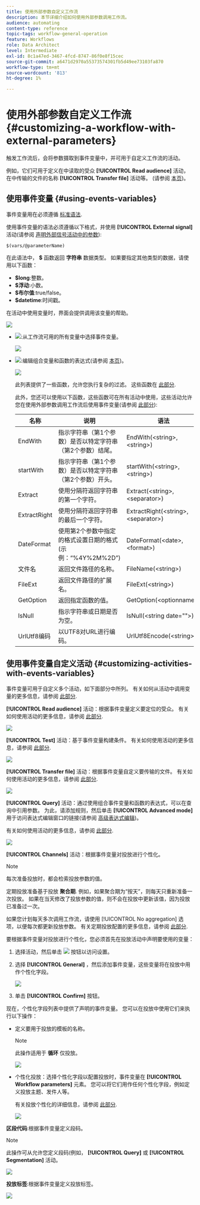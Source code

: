 ```yaml
---
title: 使用外部参数自定义工作流
description: 本节详细介绍如何使用外部参数调用工作流。
audience: automating
content-type: reference
topic-tags: workflow-general-operation
feature: Workflows
role: Data Architect
level: Intermediate
exl-id: 8c1a47ed-3467-4fcd-8747-86f0e8f15cec
source-git-commit: a6471d2970a55373574301fb5d49ee73103fa870
workflow-type: tm+mt
source-wordcount: '813'
ht-degree: 1%

---
```


# 使用外部参数自定义工作流 {#customizing-a-workflow-with-external-parameters}

触发工作流后，会将参数摄取到事件变量中，并可用于自定义工作流的活动。

例如，它们可用于定义在中读取的受众 **[!UICONTROL Read audience]** 活动，在中传输的文件的名称 **[!UICONTROL Transfer file]** 活动等。 (请参阅 [本页](../../automating/using/customizing-workflow-external-parameters.md))。

## 使用事件变量 {#using-events-variables}

事件变量用在必须遵循 [标准语法](../../automating/using/advanced-expression-editing.md#standard-syntax).

使用事件变量的语法必须遵循以下格式，并使用 **[!UICONTROL External signal]** 活动(请参阅 [声明外部信号活动中的参数](../../automating/using/declaring-parameters-external-signal.md)):

```
$(vars/@parameterName)
```

在此语法中， **$** 函数返回 **字符串** 数据类型。 如果要指定其他类型的数据，请使用以下函数：

* **$long**:整数。
* **$浮动**:小数。
* **$布尔值**:true/false。
* **$datetime**:时间戳。

在活动中使用变量时，界面会提供调用该变量的帮助。

![](assets/extsignal_callparameter.png)

* ![](assets/extsignal_picker.png):从工作流可用的所有变量中选择事件变量。

   ![](assets/wkf_test_activity_variables.png)

* ![](assets/extsignal_expression_editor.png):编辑组合变量和函数的表达式(请参阅 [本页](../../automating/using/advanced-expression-editing.md))。

   ![](assets/wkf_test_activity_variables_expression.png)

   此列表提供了一些函数，允许您执行复杂的过滤。 这些函数在 [此部分](../../automating/using/list-of-functions.md).

   此外，您还可以使用以下函数，这些函数可在所有活动中使用，这些活动允许您在使用外部参数调用工作流后使用事件变量(请参阅 [此部分](../../automating/using/customizing-workflow-external-parameters.md#customizing-activities-with-events-variables)):

   | 名称 | 说明 | 语法 |
   | ---------|----------|---------|
   | EndWith | 指示字符串（第1个参数）是否以特定字符串（第2个参数）结尾。 | EndWith(&lt;string>,&lt;string>) |
   | startWith | 指示字符串（第1个参数）是否以特定字符串（第2个参数）开头。 | startWith(&lt;string>,&lt;string>) |
   | Extract | 使用分隔符返回字符串的第一个字符。 | Extract(&lt;string>,&lt;separator>) |
   | ExtractRight | 使用分隔符返回字符串的最后一个字符。 | ExtractRight(&lt;string>,&lt;separator>) |
   | DateFormat | 使用第2个参数中指定的格式设置日期的格式(示例：“%4Y%2M%2D”) | DateFormat(&lt;date>,&lt;format>) |
   | 文件名 | 返回文件路径的名称。 | FileName(&lt;string>) |
   | FileExt | 返回文件路径的扩展名。 | FileExt(&lt;string>) |
   | GetOption | 返回指定函数的值。 | GetOption(&lt;optionname>) |
   | IsNull | 指示字符串或日期是否为空。 | IsNull(&lt;string date=&quot;&quot;>) |
   | UrlUtf8编码 | 以UTF8对URL进行编码。 | UrlUtf8Encode(&lt;string>) |

## 使用事件变量自定义活动 {#customizing-activities-with-events-variables}

事件变量可用于自定义多个活动，如下面部分中所列。 有关如何从活动中调用变量的更多信息，请参阅 [此部分](../../automating/using/customizing-workflow-external-parameters.md#using-events-variables).

**[!UICONTROL Read audience]** 活动：根据事件变量定义要定位的受众。 有关如何使用活动的更多信息，请参阅 [此部分](../../automating/using/read-audience.md).

![](assets/extsignal_activities_audience.png)

**[!UICONTROL Test]** 活动：基于事件变量构建条件。 有关如何使用活动的更多信息，请参阅 [此部分](../../automating/using/test.md).

![](assets/extsignal_activities_test.png)

**[!UICONTROL Transfer file]** 活动：根据事件变量自定义要传输的文件。 有关如何使用活动的更多信息，请参阅 [此部分](../../automating/using/transfer-file.md).

![](assets/extsignal_activities_transfer.png)

**[!UICONTROL Query]** 活动：通过使用组合事件变量和函数的表达式，可以在查询中引用参数。 为此，请添加规则，然后单击 **[!UICONTROL Advanced mode]** 用于访问表达式编辑窗口的链接(请参阅 [高级表达式编辑](../../automating/using/advanced-expression-editing.md))。

有关如何使用活动的更多信息，请参阅 [此部分](../../automating/using/query.md).

![](assets/extsignal_activities_query.png)

**[!UICONTROL Channels]** 活动：根据事件变量对投放进行个性化。

>[!NOTE]
>
>每次准备投放时，都会检索投放参数的值。
>
>定期投放准备基于投放 **聚合期**. 例如，如果聚合期为“按天”，则每天只重新准备一次投放。 如果在当天修改了投放参数的值，则不会在投放中更新该值，因为投放已准备过一次。
>
>如果您计划每天多次调用工作流，请使用 [!UICONTROL No aggregation] 选项，以便每次都更新投放参数。 有关定期投放配置的更多信息，请参阅 [此部分](/help/automating/using/email-delivery.md#configuration).

要根据事件变量对投放进行个性化，您必须首先在投放活动中声明要使用的变量：

1. 选择活动，然后单击 ![](assets/dlv_activity_params-24px.png) 按钮以访问设置。
1. 选择 **[!UICONTROL General]** ，然后添加事件变量，这些变量将在投放中用作个性化字段。

   ![](assets/extsignal_activities_delivery.png)

1. 单击 **[!UICONTROL Confirm]** 按钮。

现在，个性化字段列表中提供了声明的事件变量。 您可以在投放中使用它们来执行以下操作：

* 定义要用于投放的模板的名称。

   >[!NOTE]
   >
   >此操作适用于 **循环** 仅投放。

   ![](assets/extsignal_activities_template.png)

* 个性化投放：选择个性化字段以配置投放时，事件变量在 **[!UICONTROL Workflow parameters]** 元素。 您可以将它们用作任何个性化字段，例如定义投放主题、发件人等。

   有关投放个性化的详细信息，请参阅 [此部分](../../designing/using/personalization.md).

   ![](assets/extsignal_activities_perso.png)

**区段代码**:根据事件变量定义段码。

>[!NOTE]
>
>此操作可从允许您定义段码(例如， **[!UICONTROL Query]** 或 **[!UICONTROL Segmentation]** 活动。

![](assets/extsignal_activities_segment.png)

**投放标签**:根据事件变量定义投放标签。

![](assets/extsignal_activities_label.png)
